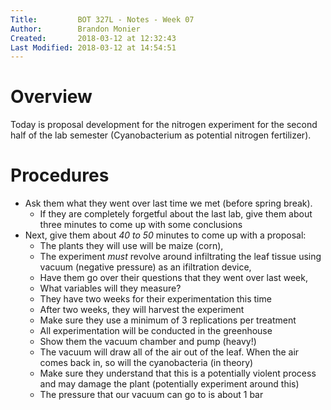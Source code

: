```yaml
---
Title:         BOT 327L - Notes - Week 07
Author:        Brandon Monier
Created:       2018-03-12 at 12:32:43
Last Modified: 2018-03-12 at 14:54:51
---
```


# Overview
Today is proposal development for the nitrogen experiment for the second half
of the lab semester (Cyanobacterium as potential nitrogen fertilizer).

# Procedures
* Ask them what they went over last time we met (before spring break).
    - If they are completely forgetful about the last lab, give them about
      three minutes to come up with some conclusions
* Next, give them about *40 to 50* minutes to come up with a proposal:
    - The plants they will use will be maize (corn),
    - The experiment *must* revolve around infiltrating the leaf tissue
      using vacuum (negative pressure) as an ifiltration device,
    - Have them go over their questions that they went over last week,
    - What variables will they measure?
    - They have two weeks for their experimentation this time
    - After two weeks, they will harvest the experiment
    - Make sure they use a minimum of 3 replications per treatment
    - All experimentation will be conducted in the greenhouse
    - Show them the vacuum chamber and pump (heavy!)
    - The vacuum will draw all of the air out of the leaf. When the 
      air comes back in, so will the cyanobacteria (in theory)
    - Make sure they understand that this is a potentially violent
      process and may damage the plant (potentially experiment around this)
    - The pressure that our vacuum can go to is about 1 bar   
